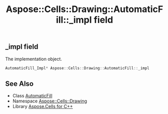 ﻿---
title: Aspose::Cells::Drawing::AutomaticFill::_impl field
linktitle: _impl
second_title: Aspose.Cells for C++ API Reference
description: 'Aspose::Cells::Drawing::AutomaticFill::_impl field. The implementation object in C++.'
type: docs
weight: 600
url: /cpp/aspose.cells.drawing/automaticfill/_impl/
---
## _impl field


The implementation object.

```cpp
AutomaticFill_Impl* Aspose::Cells::Drawing::AutomaticFill::_impl
```

## See Also

* Class [AutomaticFill](../)
* Namespace [Aspose::Cells::Drawing](../../)
* Library [Aspose.Cells for C++](../../../)
